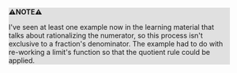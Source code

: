 <div style="margin:2em; background-color: #e0e0e0;">

<strong>⚠️NOTE️️️⚠️</strong>

I've seen at least one example now in the learning material that talks about rationalizing the numerator, so this process isn't exclusive to a fraction's denominator. The example had to do with re-working a limit's function so that the quotient rule could be applied.
</div>

